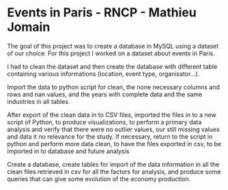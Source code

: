 # Events in Paris - RNCP - Mathieu Jomain

The goal of this project was to create a database in MySQL using a dataset of our choice.
For this project I worked on a dataset about events in Paris.

I had to clean the dataset and then create the database with different table containing various informations (location, event type, organisator...).



Import the data to python script for clean, the none necessary columns and rows and nan values, and the years with complete data and the same industries in all tables.

After export of the clean data in to CSV files, imported the files in to a new script of Python, to produce visualizations, to perform a primary data analysis and verify that there were no outlier values, our still missing values and data it no relevance for the study. If necessary, return to the script in python and perform more data clean, to have the files exported in csv, to be imported in to database and future analysis

Create a database, create tables for import of the data information in all the clean files retrieved in csv for all the factors for analysis, and produce some queries that can give some evolution of the economy production.
